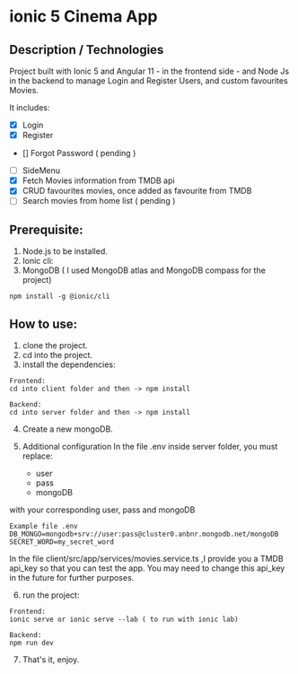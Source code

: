 # ionic 5 Cinema App

## Description / Technologies
Project built with Ionic 5 and Angular 11 - in the frontend side - and Node Js in the backend to manage Login and Register Users, and custom favourites Movies.

It includes:
- [x] Login
- [x] Register
- [] Forgot Password ( pending )
- [ ] SideMenu
- [x] Fetch Movies information from TMDB api
- [x] CRUD favourites movies, once added as favourite from TMDB
- [ ] Search movies from home list ( pending )

## Prerequisite:
1. Node.js to be installed.
2. Ionic cli:
3. MongoDB ( I used MongoDB atlas and MongoDB compass for the project)
```
npm install -g @ionic/cli
```

## How to use:
1. clone the project.
2. cd into the project.
3. install the dependencies:

```
Frontend:
cd into client folder and then -> npm install

Backend:
cd into server folder and then -> npm install
```

4. Create a new mongoDB.

5. Additional configuration
In the file .env inside server folder, you must replace:
    - user
    - pass
    - mongoDB

 with your corresponding user, pass and mongoDB

    Example file .env
    DB_MONGO=mongodb+srv://user:pass@cluster0.anbnr.mongodb.net/mongoDB
    SECRET_WORD=my_secret_word

 In the file client/src/app/services/movies.service.ts ,I provide you a TMDB api_key so that you can test the app.
 You may need to change this api_key in the future for further purposes.

6. run the project:
```
Frontend:
ionic serve or ionic serve --lab ( to run with ionic lab)

Backend:
npm run dev

```
7. That's it, enjoy.